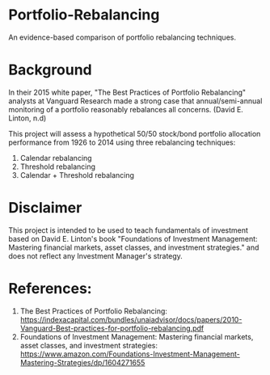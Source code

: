 # Portfolio-Rebalancing
An evidence-based comparison of portfolio rebalancing techniques.

# Background
In their 2015 white paper, "The Best Practices of Portfolio Rebalancing" analysts at Vanguard Research made a strong case that annual/semi-annual monitoring of a portfolio reasonably rebalances all concerns. (David E. Linton, n.d)

This project will assess a hypothetical 50/50 stock/bond portfolio allocation performance from 1926 to 2014 using three rebalancing techniques:

1. Calendar rebalancing
2. Threshold rebalancing
3. Calendar + Threshold rebalancing

# Disclaimer
This project is intended to be used to teach fundamentals of investment based on David E. Linton's book "Foundations of Investment Management: Mastering financial markets, asset classes, and investment strategies." and does not reflect any Investment Manager's strategy.

# References:
1. The Best Practices of Portfolio Rebalancing: https://indexacapital.com/bundles/unaiadvisor/docs/papers/2010-Vanguard-Best-practices-for-portfolio-rebalancing.pdf
2. Foundations of Investment Management: Mastering financial markets, asset classes, and investment strategies: https://www.amazon.com/Foundations-Investment-Management-Mastering-Strategies/dp/1604271655
